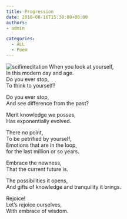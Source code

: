 ```yaml
---
title: Progression
date: 2018-08-16T15:30:09+00:00
authors:
- admin

categories:
  - ALL
  - Poem
---
```

![scifimeditation](posts/scifimeditation.jpg "")
When you look at yourself,  
In this modern day and age.  
Do you ever stop,  
To think to yourself?  

Do you ever stop,  
And see difference from the past?  

Merit knowledge we posses,  
Has exponentially evolved.  

There no point,  
To be petrified by yourself,  
Emotions that are in the loop,  
for the last million or so years.  

Embrace the newness,  
That the current future is.  

The possibilities it opens,  
And gifts of knowledge and tranquility it brings.  

Rejoice!  
Let’s rejoice ourselves,  
With embrace of wisdom.  